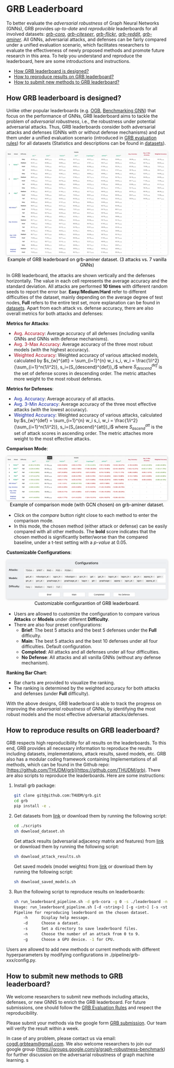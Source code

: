 # GRB Leaderboard

To better evaluate the *adversarial robustness* of Graph Neural Networks (GNNs), GRB provides *up-to-date* and *reproducible* leaderboards for all involved datasets: [*grb-cora*](https://cogdl.ai/grb/leaderboard/grb-cora), [*grb-citeseer*](https://cogdl.ai/grb/leaderboard/grb-citeseer), [*grb-flickr*](https://cogdl.ai/grb/leaderboard/grb-flickr), [*grb-reddit*](https://cogdl.ai/grb/leaderboard/grb-reddit), [*grb-aminer*](https://cogdl.ai/grb/leaderboard/grb-aminer). All GNNs, adversarial attacks, and defenses can be fairly compared under a unified evaluation scenario, which facilitates researchers to evaluate the effectiveness of newly proposed methods and promote future research in this area. To help you understand and reproduce the leaderboard, here are some introductions and instructions.

  * [How GRB leaderboard is designed?](#how-grb-leaderboard-is-designed-)
  * [How to reproduce results on GRB leaderboard?](#how-to-reproduce-results-on-grb-leaderboard-)
  * [How to submit new methods to GRB leaderboard?](#how-to-submit-new-methods-to-grb-leaderboard-)
  
## How GRB leaderboard is designed?

Unlike other popular leaderboards (e.g. [OGB](https://ogb.stanford.edu/), [Benchmarking GNN](https://github.com/graphdeeplearning/benchmarking-gnns)) that focus on the performance of GNNs, GRB leaderboard aims to tackle the problem of *adversarial robustness*, i.e., the robustness under potential adversarial attacks. Thus, GRB leaderboards consider both adversarial attacks and defenses (GNNs with or without defense mechanisms) and put them under a unified evaluation scenario (introduced in [GRB evaluation rules](https://cogdl.ai/grb/intro/rules)) for all datasets (Statistics and descriptions can be found in [datasets](https://cogdl.ai/grb/datasets)). 

<center>
	<img style="border-radius: 0.3125em;    
              box-shadow: 0 2px 4px 0 rgba(34,36,38,.12),0 2px 10px 0 rgba(34,36,38,.08);"     
       src=https://github.com/THUDM/grb/raw/master/docs/source/_static/grb_leaderboard_example.png>    
  <br>    
  <div style="color:black; 1px solid #d9d9d9;    
              display: inline-block;
              padding: 2px;">Example of GRB leaderboard on grb-aminer dataset. (3 attacks vs. 7 vanilla GNNs)</div> 
  <br>    
</center>


In GRB leaderboard, the attacks are shown vertically and the defenses horizontally. The value in each cell represents the average accuracy and the standard deviation. All attacks are performed **10 times** with different random seeds to report the error bar. **Easy**/**Medium**/**Hard** refer to different difficulties of the dataset, mainly depending on the average degree of test nodes, **Full** refers to the entire test set, more explanation can be found in [datasets](https://cogdl.ai/grb/datasets). Apart from each attack vs. defense accuracy, there are also overall metrics for both attacks and defenses:

**Metrics for Attacks**:

* <span style="color: #a8071a">Avg. Accuracy</span>: Average accuracy of all defenses (including vanilla GNNs and GNNs with defense mechanisms). 
* <span style="color: #a8071a">Avg. 3-Max Accuracy</span>: Average accuracy of the three most robust models (with the highest accuracy).
* <span style="color: #a8071a">Weighted Accuracy</span>: Weighted accuracy of various attacked models, calculated by $s_{w}^{att} = \sum_{i=1}^{n} w_i s_i, w_i = \frac{1/i^2}{\sum_{i=1}^n(1/i^2)}, s_i=(S_{descend}^{def})_i$ where $S_{descend}^{def}$ is the set of defense scores in descending order. The metric attaches more weight to the most robust defenses.

**Metrics for Defenses**:

*  <span style="color: #10239e">Avg. Accuracy</span>: Average accuracy of all attacks.
* <span style="color: #10239e">Avg. 3-Min Accuracy</span>: Average accuracy of the three most effective attacks (with the lowest accuracy).
* <span style="color: #10239e">Weighted Accuracy</span>: Weighted accuracy of various attacks, calculated by:$s_{w}^{def} = \sum_{i=1}^{n} w_i s_i, w_i = \frac{1/i^2}{\sum_{i=1}^n(1/i^2)}, s_i=(S_{ascend}^{att})_i$ where $S_{ascend}^{att}$ is the set of attack scores in ascending order. The metric attaches more weight to the most effective attacks.

**Comparison Mode**:

<center>
	<img style="border-radius: 0.3125em;    
              box-shadow: 0 2px 4px 0 rgba(34,36,38,.12),0 2px 10px 0 rgba(34,36,38,.08);"     
       src=https://github.com/THUDM/grb/raw/master/docs/source/_static/grb_leaderboard_comparison.png>    
  <br>    
  <div style="color:black; 1px solid #d9d9d9;    
              display: inline-block;
              padding: 2px;">Example of comparison mode (with GCN chosen) on grb-aminer dataset. </div> 
  <br>
</center>

* Click on the *compare* button right close to each method to enter the comparison mode.
* In this mode, the chosen method (either attack or defense) can be easily compared with all other methods. The **bold** score indicates that the chosen method is significantly better/worse than the compared baseline, under a t-test setting with a *p-value* at 0.05. 

**Customizable Configurations**:

<center>
	<img style="border-radius: 0.3125em;    
              box-shadow: 0 2px 4px 0 rgba(34,36,38,.12),0 2px 10px 0 rgba(34,36,38,.08);"     
       src=https://github.com/THUDM/grb/raw/master/docs/source/_static/grb_leaderboard_configuration.png>    
  <br>    
  <div style="color:black; 1px solid #d9d9d9;    
              display: inline-block;
              padding: 2px;">Customizable configurantion of GRB leaderboard. </div> 
  <br>
</center>

* Users are allowed to customize the configuration to compare various **Attacks** or **Models** under different **Difficulty**.
* There are also four preset configurations:
  * **Brief**: The best 5 attacks and the best 5 defenses under the **Full** difficulty.
  * **Main**: The best 5 attacks and the best 10 defenses under all four difficulties. Default configuration.
  * **Completed**: All attacks and all defenses under all four difficulties. 
  * **No Defense**: All attacks and all vanilla GNNs (without any defense mechanism).

**Ranking Bar Chart**:

* Bar charts are provided to visualize the ranking. 
* The ranking is determined by the weighted accuracy for both attacks and defenses (under **Full** difficulty).

With the above designs, GRB leaderboard is able to track the progress on improving the *adversarial robustness* of GNNs, by identifying the most robust models and the most effective adversarial attacks/defenses. 

## How to reproduce results on GRB leaderboard?

GRB respects high reproducibility for all results on the leaderboards. To this end, GRB provides all necessary information to reproduce the results including datasets, implementations, attack results, saved models, etc. GRB also has a modular coding framework containing Implementations of all methods, which can be found in the Github repo: [https://github.com/THUDM/grb](https://github.com/THUDM/grb). There are also scripts to reproduce the leaderboards. Here are some instructions:

1. Install grb package:
   ```bash
   git clone git@github.com:THUDM/grb.git
   cd grb
   pip install -e .
   ```

2. Get datasets from [link](https://cloud.tsinghua.edu.cn/d/c77db90e05e74a5c9b8b/) or download them by running the following script:
   ```bash
   cd ./scripts
   sh download_dataset.sh
   ```
   Get attack results (adversarial adjacency matrix and features) from [link](https://cloud.tsinghua.edu.cn/d/94b2ea104c2e457d9667/) or download them by running the following script:
   ```bash
   sh download_attack_results.sh
   ```
   Get saved models (model weights) from [link](https://cloud.tsinghua.edu.cn/d/8b51a6b428464340b368/) or download them by running the following script:
   ```bash
   sh download_saved_models.sh
   ```

3. Run the following script to reproduce results on leaderboards:
   ```bash
   sh run_leaderboard_pipeline.sh -d grb-cora -g 0 -s ./leaderboard -n 0
   Usage: run_leaderboard_pipeline.sh [-d <string>] [-g <int>] [-s <string>] [-n <int>]
   Pipeline for reproducing leaderboard on the chosen dataset.
       -h      Display help message.
       -d      Choose a dataset.
       -s      Set a directory to save leaderboard files.
       -n      Choose the number of an attack from 0 to 9.
       -g      Choose a GPU device. -1 for CPU.
   ```

Users are allowed to add new methods or current methods with different hyperparameters by modifying configurations in ./pipeline/grb-xxx/config.py. 

## How to submit new methods to GRB leaderboard?

We welcome researchers to submit new methods including attacks, defenses, or new GNNS to enrich the GRB leaderboard. For future submissions, one should follow the [GRB Evaluation Rules](https://cogdl.ai/grb/intro/rules) and respect the reproducibility. 

Please submit your methods via the google form [GRB submission](https://docs.google.com/forms/d/e/1FAIpQLSfJaUK-SXYFnlSqTEEwTOwsqzA5JnpXyvZe8E24hlLE7scRcA/viewform). Our team will verify the result within a week.

In case of any problem, please contact us via email: cogdl.grbteam@gmail.com. We also welcome researchers to join our google group (https://groups.google.com/g/graph-robustness-benchmark) for further discussion on the adversarial robustness of graph machine learning.
s